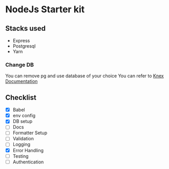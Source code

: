 # NodeJs Starter kit

## Stacks used
- Express
- Postgresql
- Yarn

### Change DB
You can remove pg and use database of your choice
You can refer to [Knex Documentation](http://knexjs.org/#Installation-node)

## Checklist
- [x] Babel
- [x] env config
- [x] DB setup
- [ ] Docs
- [ ] Formatter Setup
- [ ] Validation
- [ ] Logging
- [x] Error Handling
- [ ] Testing
- [ ] Authentication